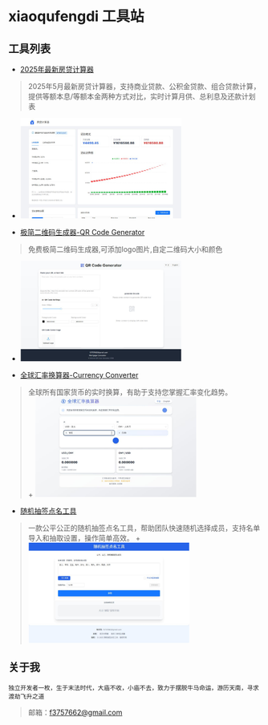 # xiaoqufengdi 工具站

## 工具列表
+ [2025年最新房贷计算器](https://www.xiaoqufengdi.com)
>2025年5月最新房贷计算器，支持商业贷款、公积金贷款、组合贷款计算，提供等额本息/等额本金两种方式对比，实时计算月供、总利息及还款计划表
  + <img src="./images/mortage.png" alt="房贷计算器" height="200" />

+ [极简二维码生成器-QR Code Generator](https://qrcode.xiaoqufengdi.top/)
>免费极简二维码生成器,可添加logo图片,自定二维码大小和颜色
  + <img src="./images/qrcode.png" alt="二维码生成器" height="200" />


+ [全球汇率换算器-Currency Converter](https://exchange.xiaoqufengdi.top/)
>全球所有国家货币的实时换算，有助于支持您掌握汇率变化趋势。  
    + <img src="./images/exchange.png" alt="全球汇率换算器" height="200" />

+ [随机抽签点名工具](https://random.xiaoqufengdi.top/)
>一款公平公正的随机抽签点名工具，帮助团队快速随机选择成员，支持名单导入和抽取设置，操作简单高效。
      + <img src="./images/random.png" alt="随机抽签点名工具" height="200" />


## 关于我
```text
独立开发者一枚，生于末法时代，大庙不收，小庙不去，致力于摆脱牛马命运，游历天南，寻求渡劫飞升之道
```
>邮箱：f3757662@gmail.com
